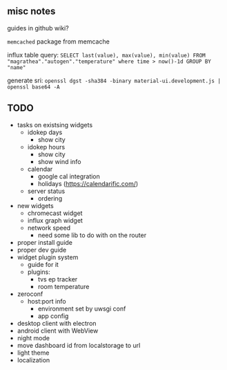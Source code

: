
misc notes
----------

guides in github wiki?

`memcached` package from memcache

influx table query: `SELECT last(value), max(value), min(value) FROM "magrathea"."autogen"."temperature" where time > now()-1d GROUP BY "name"`

generate sri: `openssl dgst -sha384 -binary material-ui.development.js | openssl base64 -A`


TODO
----

* tasks on existsing widgets
    * idokep days
        * show city
    * idokep hours
        * show city
        * show wind info
    * calendar
        * google cal integration
        * holidays (https://calendarific.com/)
    * server status
        * ordering
* new widgets
    * chromecast widget
    * influx graph widget
    * network speed
        * need some lib to do with on the router
* proper install guide
* proper dev guide
* widget plugin system
    * guide for it
    * plugins:
        * tvs ep tracker
        * room temperature
* zeroconf
    * host:port info
        * environment set by uwsgi conf
        * app config
* desktop client with electron
* android client with WebView
* night mode
* move dashboard id from localstorage to url
* light theme
* localization
